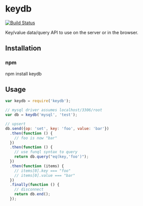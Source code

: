 keydb
=====

[![Build Status](https://secure.travis-ci.org/apto/keydb.png)](http://travis-ci.org/apto/keydb)

Key/value data/query API to use on the server or in the browser.

## Installation

### npm

npm install keydb

## Usage

```js
var keydb = require('keydb');

// mysql driver assumes localhost/3306/root
var db = keydb('mysql', 'test');

// upsert
db.send({op: 'set', key: 'foo', value: 'bar'})
  .then(function () {
    // foo is now "bar"
  })
  .then(function () {
    // use funql syntax to query
    return db.query("eq(key,'foo')");
  })
  .then(function (items) {
    // items[0].key === "foo"
    // items[0].value === "bar"
  })
  .finally(function () {
    // disconnect
    return db.end();
  });
```